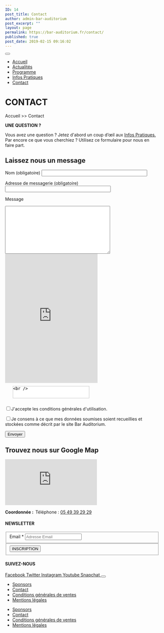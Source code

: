 ```yaml
---
ID: 14
post_title: Contact
author: admin-bar-auditorium
post_excerpt: ""
layout: page
permalink: https://bar-auditorium.fr/contact/
published: true
post_date: 2019-02-15 09:16:02
---
```

<button id="elementor-menu-toggle"></button>
<nav itemtype="http://schema.org/SiteNavigationElement" itemscope="itemscope" id="elementor-navigation" role="navigation" aria-label="Elementor Menu">
<ul id="elementor-navmenu">
 	<li><a href="https://bar-auditorium.fr/">Accueil</a></li>
 	<li><a href="https://bar-auditorium.fr/actualites-bar-auditorium/">Actualités</a></li>
 	<li><a href="https://bar-auditorium.fr/artistes/">Programme</a></li>
 	<li><a href="https://bar-auditorium.fr/infos-pratiques/">Infos Pratiques</a></li>
 	<li><a href="https://bar-auditorium.fr/contact/">Contact</a></li>
</ul>
</nav>
<h1>CONTACT</h1>
Accueil &gt;&gt; Contact

<strong>UNE QUESTION ?</strong>

Vous avez une question ? Jetez d'abord un coup d’œil aux <a href="https://bar-auditorium.fr/infos-pratiques/">Infos Pratiques.</a> Par encore ce que vous cherchiez ? Utilisez ce formulaire pour nous en faire part.
<h2>Laissez nous un message</h2>
<form action="/wp-admin/admin-ajax.php#wpcf7-f57-o3" method="post" novalidate="novalidate">
<input type="hidden" name="_wpcf7" value="57">
<input type="hidden" name="_wpcf7_version" value="5.1.1">
<input type="hidden" name="_wpcf7_locale" value="fr_FR">
<input type="hidden" name="_wpcf7_unit_tag" value="wpcf7-f57-o3">
<input type="hidden" name="_wpcf7_container_post" value="0">
<input type="hidden" name="g-recaptcha-response" value="">

<label> Nom (obligatoire)
<input type="text" name="your-name" value="" size="40" aria-required="true" aria-invalid="false"> </label>

<label> Adresse de messagerie (obligatoire)
<input type="email" name="your-email" value="" size="40" aria-required="true" aria-invalid="false"> </label>

<label> Message
<textarea name="your-message" cols="40" rows="10" aria-invalid="false"></textarea> </label>

<noscript>
<iframe src="https://www.google.com/recaptcha/api/fallback?k=6LcizZYUAAAAANR-PUjlbw7eabi68hZQZHV20k5S" frameborder="0" scrolling="no" style="width: 302px; height:422px; border-style: none;">
</iframe>
<textarea id="g-recaptcha-response" name="g-recaptcha-response" style="width: 250px; height: 40px; border: 1px solid #c1c1c1; margin: 10px 25px; padding: 0px; resize: none;">&lt;br /&gt;
				</textarea>
</noscript>

<label><input type="checkbox" name="Consentement" value="1" aria-invalid="false">J'accepte les conditions générales d'utilisation.</label>

<label><input type="checkbox" name="Consentement" value="1" aria-invalid="false">Je consens à ce que mes données soumises soient recueillies et stockées comme décrit par le site Bar Auditorium.</label>

<input type="submit" value="Envoyer">

</form>
<h2>Trouvez nous sur Google Map</h2>
<iframe frameborder="0" scrolling="no" marginheight="0" marginwidth="0" src="https://maps.google.com/maps?q=1%20Boulevard%20de%20Verdun%2C%2086000%20Poitiers&amp;t=m&amp;z=15&amp;output=embed&amp;iwloc=near" aria-label="1 Boulevard de Verdun, 86000 Poitiers"></iframe>

<strong>Coordonnée :&nbsp;
</strong>Téléphone : <a title="Appeler avec Hangouts" href="https://www.google.com/search?q=bar+auditorium+poitiers&amp;oq=bar+auditorium+poitiers&amp;aqs=chrome..69i57j69i60l2.5826j0j7&amp;sourceid=chrome&amp;ie=UTF-8#" data-number="+33549392929" data-pstn-out-call-url="" data-rtid="igwhUkM8zjZ0" data-ved="2ahUKEwjnmda91_ngAhXE1eAKHYxmD7wQkAgoADAUegQIERAD">05 49 39 29 29</a>
<h4>NEWSLETTER</h4>
<form action="https://bar-auditorium.fr/wp-admin/admin-post.php" method="post" name="content-form-7fc9acc6" id="content-form-7fc9acc6"><input type="hidden" id="_wpnonce_newsletter" name="_wpnonce_newsletter" value="e4ef5e227b"><input type="hidden" name="_wp_http_referer" value="/wp-admin/admin-ajax.php"><input type="hidden" name="action" value="content_form_submit"><input type="hidden" name="form-type" value="newsletter"><input type="hidden" name="form-builder" value="elementor"><input type="hidden" name="post-id" value="14"><input type="hidden" name="form-id" value="7fc9acc6">
<fieldset>
            <label for="data[7fc9acc6][email]">
Email *            </label>
<input type="text" name="data[7fc9acc6][email]" id="data[7fc9acc6][email]" required="required" placeholder="Adresse Email"></fieldset>
<fieldset>
            <button type="submit" name="submit" value="submit-newsletter-7fc9acc6">
INSCRIPTION                            </button></fieldset>
</form>
<h4>SUIVEZ-NOUS</h4>
<a href="https://www.facebook.com/barauditorium/" target="_blank" rel="noopener noreferrer">
Facebook
</a>
<a href="" target="_blank" rel="noopener noreferrer">
Twitter
</a>
<a href="" target="_blank" rel="noopener noreferrer">
Instagram
</a>
<a href="" target="_blank" rel="noopener noreferrer">
Youtube
</a>
<a href="" target="_blank" rel="noopener noreferrer">
Snapchat
</a>
<button id="elementor-menu-toggle"></button>
<nav itemtype="http://schema.org/SiteNavigationElement" itemscope="itemscope" id="elementor-navigation" role="navigation" aria-label="Elementor Menu">
<ul id="elementor-navmenu">
 	<li><a href="https://bar-auditorium.fr/sponsors/">Sponsors</a></li>
 	<li><a href="https://bar-auditorium.fr/contact/">Contact</a></li>
 	<li><a href="https://bar-auditorium.fr/conditions-generales-de-ventes/">Conditions générales de ventes</a></li>
 	<li><a href="https://bar-auditorium.fr/mentions-legales/">Mentions légales</a></li>
</ul>
</nav>

<nav itemtype="http://schema.org/SiteNavigationElement" itemscope="itemscope" id="cbp-hsmenu-wrapper">
<ul id="mega-menu">
 	<li><a href="https://bar-auditorium.fr/sponsors/">Sponsors</a></li>
 	<li><a href="https://bar-auditorium.fr/contact/">Contact</a></li>
 	<li><a href="https://bar-auditorium.fr/conditions-generales-de-ventes/">Conditions générales de ventes</a></li>
 	<li><a href="https://bar-auditorium.fr/mentions-legales/">Mentions légales</a></li>
</ul>
</nav>